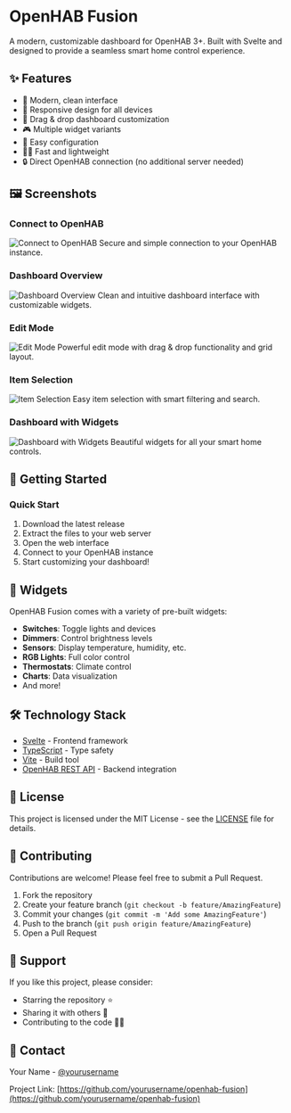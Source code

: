 # OpenHAB Fusion

A modern, customizable dashboard for OpenHAB 3+. Built with Svelte and designed to provide a seamless smart home control experience.

## ✨ Features

- 🎨 Modern, clean interface
- 📱 Responsive design for all devices
- 🎯 Drag & drop dashboard customization
- 🎮 Multiple widget variants
- 🔧 Easy configuration
- 🏃‍♂️ Fast and lightweight
- 🔒 Direct OpenHAB connection (no additional server needed)

## 🖼️ Screenshots

### Connect to OpenHAB
![Connect to OpenHAB](screenshots/screenshot1.png)
Secure and simple connection to your OpenHAB instance.

### Dashboard Overview
![Dashboard Overview](screenshots/screenshot2.png)
Clean and intuitive dashboard interface with customizable widgets.

### Edit Mode
![Edit Mode](screenshots/screenshot3.png)
Powerful edit mode with drag & drop functionality and grid layout.

### Item Selection
![Item Selection](screenshots/screenshot4.png)
Easy item selection with smart filtering and search.

### Dashboard with Widgets
![Dashboard with Widgets](screenshots/screenshot5.png)
Beautiful widgets for all your smart home controls.

## 🚀 Getting Started

### Quick Start
1. Download the latest release
2. Extract the files to your web server
3. Open the web interface
4. Connect to your OpenHAB instance
5. Start customizing your dashboard!


## 🧩 Widgets

OpenHAB Fusion comes with a variety of pre-built widgets:

- **Switches**: Toggle lights and devices
- **Dimmers**: Control brightness levels
- **Sensors**: Display temperature, humidity, etc.
- **RGB Lights**: Full color control
- **Thermostats**: Climate control
- **Charts**: Data visualization
- And more!

## 🛠️ Technology Stack

- [Svelte](https://svelte.dev/) - Frontend framework
- [TypeScript](https://www.typescriptlang.org/) - Type safety
- [Vite](https://vitejs.dev/) - Build tool
- [OpenHAB REST API](https://www.openhab.org/docs/configuration/restdocs.html) - Backend integration

## 📝 License

This project is licensed under the MIT License - see the [LICENSE](LICENSE) file for details.

## 🤝 Contributing

Contributions are welcome! Please feel free to submit a Pull Request.

1. Fork the repository
2. Create your feature branch (`git checkout -b feature/AmazingFeature`)
3. Commit your changes (`git commit -m 'Add some AmazingFeature'`)
4. Push to the branch (`git push origin feature/AmazingFeature`)
5. Open a Pull Request

## 💖 Support

If you like this project, please consider:
- Starring the repository ⭐
- Sharing it with others 🔄
- Contributing to the code 👨‍💻

## 📧 Contact

Your Name - [@yourusername](https://twitter.com/yourusername)

Project Link: [https://github.com/yourusername/openhab-fusion](https://github.com/yourusername/openhab-fusion)